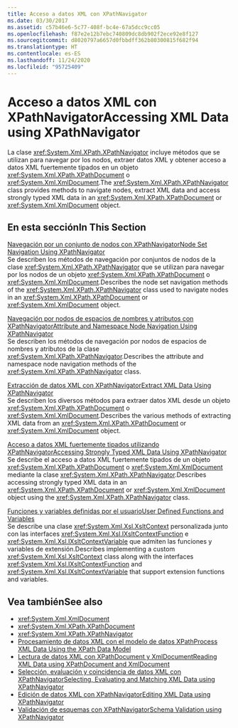 ```yaml
---
title: Acceso a datos XML con XPathNavigator
ms.date: 03/30/2017
ms.assetid: c57b46e6-5c77-408f-bc4e-67a5dcc9cc05
ms.openlocfilehash: f87e2e12b7ebc740809dc8db902f2ece92e8f127
ms.sourcegitcommit: d8020797a6657d0fbbdff362b80300815f682f94
ms.translationtype: HT
ms.contentlocale: es-ES
ms.lasthandoff: 11/24/2020
ms.locfileid: "95725409"
---
```

# <a name="accessing-xml-data-using-xpathnavigator"></a><span data-ttu-id="0eaf3-102">Acceso a datos XML con XPathNavigator</span><span class="sxs-lookup"><span data-stu-id="0eaf3-102">Accessing XML Data using XPathNavigator</span></span>

<span data-ttu-id="0eaf3-103">La clase <xref:System.Xml.XPath.XPathNavigator> incluye métodos que se utilizan para navegar por los nodos, extraer datos XML y obtener acceso a datos XML fuertemente tipados en un objeto <xref:System.Xml.XPath.XPathDocument> o <xref:System.Xml.XmlDocument>.</span><span class="sxs-lookup"><span data-stu-id="0eaf3-103">The <xref:System.Xml.XPath.XPathNavigator> class provides methods to navigate nodes, extract XML data and access strongly typed XML data in an <xref:System.Xml.XPath.XPathDocument> or <xref:System.Xml.XmlDocument> object.</span></span>  
  
## <a name="in-this-section"></a><span data-ttu-id="0eaf3-104">En esta sección</span><span class="sxs-lookup"><span data-stu-id="0eaf3-104">In This Section</span></span>  

 [<span data-ttu-id="0eaf3-105">Navegación por un conjunto de nodos con XPathNavigator</span><span class="sxs-lookup"><span data-stu-id="0eaf3-105">Node Set Navigation Using XPathNavigator</span></span>](node-set-navigation-using-xpathnavigator.md)  
 <span data-ttu-id="0eaf3-106">Se describen los métodos de navegación por conjuntos de nodos de la clase <xref:System.Xml.XPath.XPathNavigator> que se utilizan para navegar por los nodos de un objeto <xref:System.Xml.XPath.XPathDocument> o <xref:System.Xml.XmlDocument>.</span><span class="sxs-lookup"><span data-stu-id="0eaf3-106">Describes the node set navigation methods of the <xref:System.Xml.XPath.XPathNavigator> class used to navigate nodes in an <xref:System.Xml.XPath.XPathDocument> or <xref:System.Xml.XmlDocument> object.</span></span>  
  
 [<span data-ttu-id="0eaf3-107">Navegación por nodos de espacios de nombres y atributos con XPathNavigator</span><span class="sxs-lookup"><span data-stu-id="0eaf3-107">Attribute and Namespace Node Navigation Using XPathNavigator</span></span>](attribute-and-namespace-node-navigation-using-xpathnavigator.md)  
 <span data-ttu-id="0eaf3-108">Se describen los métodos de navegación por nodos de espacios de nombres y atributos de la clase <xref:System.Xml.XPath.XPathNavigator>.</span><span class="sxs-lookup"><span data-stu-id="0eaf3-108">Describes the attribute and namespace node navigation methods of the <xref:System.Xml.XPath.XPathNavigator> class.</span></span>  
  
 [<span data-ttu-id="0eaf3-109">Extracción de datos XML con XPathNavigator</span><span class="sxs-lookup"><span data-stu-id="0eaf3-109">Extract XML Data Using XPathNavigator</span></span>](extract-xml-data-using-xpathnavigator.md)  
 <span data-ttu-id="0eaf3-110">Se describen los diversos métodos para extraer datos XML desde un objeto <xref:System.Xml.XPath.XPathDocument> o <xref:System.Xml.XmlDocument>.</span><span class="sxs-lookup"><span data-stu-id="0eaf3-110">Describes the various methods of extracting XML data from an <xref:System.Xml.XPath.XPathDocument> or <xref:System.Xml.XmlDocument> object.</span></span>  
  
 [<span data-ttu-id="0eaf3-111">Acceso a datos XML fuertemente tipados utilizando XPathNavigator</span><span class="sxs-lookup"><span data-stu-id="0eaf3-111">Accessing Strongly Typed XML Data Using XPathNavigator</span></span>](accessing-strongly-typed-xml-data-using-xpathnavigator.md)  
 <span data-ttu-id="0eaf3-112">Se describe el acceso a datos XML fuertemente tipados de un objeto <xref:System.Xml.XPath.XPathDocument> o <xref:System.Xml.XmlDocument> mediante la clase <xref:System.Xml.XPath.XPathNavigator>.</span><span class="sxs-lookup"><span data-stu-id="0eaf3-112">Describes accessing strongly typed XML data in an <xref:System.Xml.XPath.XPathDocument> or <xref:System.Xml.XmlDocument> object using the <xref:System.Xml.XPath.XPathNavigator> class.</span></span>  
  
 [<span data-ttu-id="0eaf3-113">Funciones y variables definidas por el usuario</span><span class="sxs-lookup"><span data-stu-id="0eaf3-113">User Defined Functions and Variables</span></span>](user-defined-functions-and-variables.md)  
 <span data-ttu-id="0eaf3-114">Se describe una clase <xref:System.Xml.Xsl.XsltContext> personalizada junto con las interfaces <xref:System.Xml.Xsl.IXsltContextFunction> e <xref:System.Xml.Xsl.IXsltContextVariable> que admiten las funciones y variables de extensión.</span><span class="sxs-lookup"><span data-stu-id="0eaf3-114">Describes implementing a custom <xref:System.Xml.Xsl.XsltContext> class along with the interfaces <xref:System.Xml.Xsl.IXsltContextFunction> and <xref:System.Xml.Xsl.IXsltContextVariable> that support extension functions and variables.</span></span>  
  
## <a name="see-also"></a><span data-ttu-id="0eaf3-115">Vea también</span><span class="sxs-lookup"><span data-stu-id="0eaf3-115">See also</span></span>

- <xref:System.Xml.XmlDocument>
- <xref:System.Xml.XPath.XPathDocument>
- <xref:System.Xml.XPath.XPathNavigator>
- [<span data-ttu-id="0eaf3-116">Procesamiento de datos XML con el modelo de datos XPath</span><span class="sxs-lookup"><span data-stu-id="0eaf3-116">Process XML Data Using the XPath Data Model</span></span>](process-xml-data-using-the-xpath-data-model.md)
- [<span data-ttu-id="0eaf3-117">Lectura de datos XML con XPathDocument y XmlDocument</span><span class="sxs-lookup"><span data-stu-id="0eaf3-117">Reading XML Data using XPathDocument and XmlDocument</span></span>](reading-xml-data-using-xpathdocument-and-xmldocument.md)
- [<span data-ttu-id="0eaf3-118">Selección, evaluación y coincidencia de datos XML con XPathNavigator</span><span class="sxs-lookup"><span data-stu-id="0eaf3-118">Selecting, Evaluating and Matching XML Data using XPathNavigator</span></span>](selecting-evaluating-and-matching-xml-data-using-xpathnavigator.md)
- [<span data-ttu-id="0eaf3-119">Edición de datos XML con XPathNavigator</span><span class="sxs-lookup"><span data-stu-id="0eaf3-119">Editing XML Data using XPathNavigator</span></span>](editing-xml-data-using-xpathnavigator.md)
- [<span data-ttu-id="0eaf3-120">Validación de esquemas con XPathNavigator</span><span class="sxs-lookup"><span data-stu-id="0eaf3-120">Schema Validation using XPathNavigator</span></span>](schema-validation-using-xpathnavigator.md)
